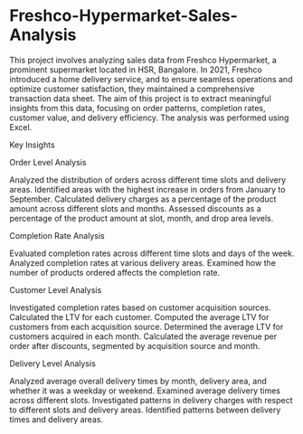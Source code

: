 # Freshco-Hypermarket-Sales-Analysis
This project involves analyzing sales data from Freshco Hypermarket, a prominent supermarket located in HSR, Bangalore. In 2021, Freshco introduced a home delivery service, and to ensure seamless operations and optimize customer satisfaction, they maintained a comprehensive transaction data sheet. The aim of this project is to extract meaningful insights from this data, focusing on order patterns, completion rates, customer value, and delivery efficiency. The analysis was performed using Excel.


Key Insights

Order Level Analysis

Analyzed the distribution of orders across different time slots and delivery areas.
Identified areas with the highest increase in orders from January to September.
Calculated delivery charges as a percentage of the product amount across different slots and months.
Assessed discounts as a percentage of the product amount at slot, month, and drop area levels.


Completion Rate Analysis

Evaluated completion rates across different time slots and days of the week.
Analyzed completion rates at various delivery areas.
Examined how the number of products ordered affects the completion rate.


Customer Level Analysis

Investigated completion rates based on customer acquisition sources.
Calculated the LTV for each customer.
Computed the average LTV for customers from each acquisition source.
Determined the average LTV for customers acquired in each month.
Calculated the average revenue per order after discounts, segmented by acquisition source and month.


Delivery Level Analysis

Analyzed average overall delivery times by month, delivery area, and whether it was a weekday or weekend.
Examined average delivery times across different slots.
Investigated patterns in delivery charges with respect to different slots and delivery areas.
Identified patterns between delivery times and delivery areas.
